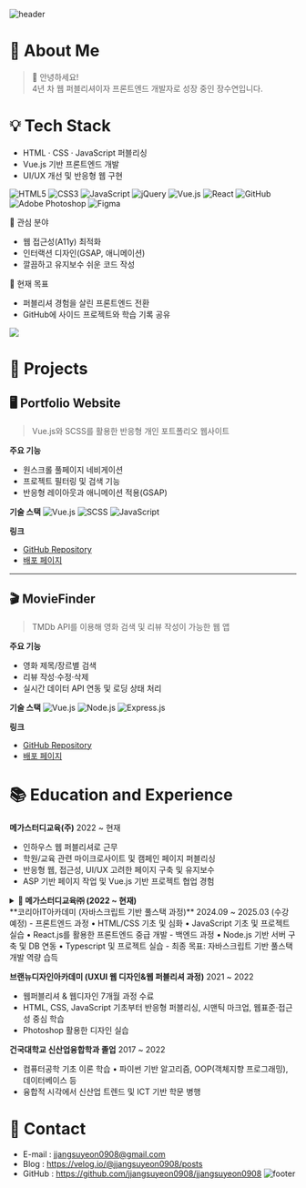 ![header](https://capsule-render.vercel.app/api?type=waving&height=150&section=header%30render&fontColor=e7f216&text=Suyeon's%20Portfolio&animation=twinkling&color=_000000)
# 🧸 About Me
> 👋 안녕하세요!  
4년 차 웹 퍼블리셔이자 프론트엔드 개발자로 성장 중인 장수연입니다.
                   
# 💡 Tech Stack
- HTML · CSS · JavaScript 퍼블리싱  
- Vue.js 기반 프론트엔드 개발  
- UI/UX 개선 및 반응형 웹 구현

![HTML5](https://img.shields.io/badge/html5-%23E34F26.svg?style=for-the-badge&logo=html5&logoColor=white)
![CSS3](https://img.shields.io/badge/css3-%231572B6.svg?style=for-the-badge&logo=css3&logoColor=white)
![JavaScript](https://img.shields.io/badge/javascript-%23323330.svg?style=for-the-badge&logo=javascript&logoColor=%23F7DF1E)
![jQuery](https://img.shields.io/badge/jquery-%230769AD.svg?style=for-the-badge&logo=jquery&logoColor=white)
![Vue.js](https://img.shields.io/badge/vuejs-%2335495e.svg?style=for-the-badge&logo=vuedotjs&logoColor=%234FC08D)
![React](https://img.shields.io/badge/react-%2320232a.svg?style=for-the-badge&logo=react&logoColor=%2361DAFB)
![GitHub](https://img.shields.io/badge/github-%23121011.svg?style=for-the-badge&logo=github&logoColor=white)
![Adobe Photoshop](https://img.shields.io/badge/adobe%20photoshop-%2331A8FF.svg?style=for-the-badge&logo=adobe%20photoshop&logoColor=white)
![Figma](https://img.shields.io/badge/figma-%23F24E1E.svg?style=for-the-badge&logo=figma&logoColor=white)

🌱 관심 분야  
- 웹 접근성(A11y) 최적화  
- 인터랙션 디자인(GSAP, 애니메이션)  
- 깔끔하고 유지보수 쉬운 코드 작성

🎯 현재 목표  
- 퍼블리셔 경험을 살린 프론트엔드 전환  
- GitHub에 사이드 프로젝트와 학습 기록 공유

<div align="left">
  <img src="https://github-readme-stats.vercel.app/api/top-langs/?username=jjangsuyeon0908&hide_progress=true&theme=highcontrast)">
</div>

# 📌 Projects
## 🖥️ Portfolio Website
> Vue.js와 SCSS를 활용한 반응형 개인 포트폴리오 웹사이트

**주요 기능**
- 원스크롤 풀페이지 네비게이션
- 프로젝트 필터링 및 검색 기능
- 반응형 레이아웃과 애니메이션 적용(GSAP)

**기술 스택**
![Vue.js](https://img.shields.io/badge/vuejs-%2335495e.svg?style=for-the-badge&logo=vuedotjs&logoColor=%234FC08D)
![SCSS](https://img.shields.io/badge/scss-%23CC6699.svg?style=for-the-badge&logo=sass&logoColor=white)
![JavaScript](https://img.shields.io/badge/javascript-%23323330.svg?style=for-the-badge&logo=javascript&logoColor=%23F7DF1E)

**링크**
- [GitHub Repository](https://github.com/username/portfolio)
- [배포 페이지](https://your-portfolio-link.com)

---

## 🎬 MovieFinder
> TMDb API를 이용해 영화 검색 및 리뷰 작성이 가능한 웹 앱

**주요 기능**
- 영화 제목/장르별 검색
- 리뷰 작성·수정·삭제
- 실시간 데이터 API 연동 및 로딩 상태 처리

**기술 스택**
![Vue.js](https://img.shields.io/badge/vuejs-%2335495e.svg?style=for-the-badge&logo=vuedotjs&logoColor=%234FC08D)
![Node.js](https://img.shields.io/badge/node.js-%2343853D.svg?style=for-the-badge&logo=node.js&logoColor=white)
![Express.js](https://img.shields.io/badge/express.js-%23404d59.svg?style=for-the-badge&logo=express&logoColor=%2361DAFB)

**링크**
- [GitHub Repository](https://github.com/username/moviefinder)
- [배포 페이지](https://moviefinder-demo.netlify.app)



# 📚 Education and Experience

**메가스터디교육(주)** 2022 ~ 현재
- 인하우스 웹 퍼블리셔로 근무
- 학원/교육 관련 마이크로사이트 및 캠페인 페이지 퍼블리싱
- 반응형 웹, 접근성, UI/UX 고려한 페이지 구축 및 유지보수
- ASP 기반 페이지 작업 및 Vue.js 기반 프로젝트 협업 경험
<details>
<summary><b>📌 메가스터디교육㈜ (2022 ~ 현재)</b></summary>

- 인하우스 웹 퍼블리셔 근무  
- 학원/교육 관련 마이크로사이트 및 캠페인 페이지 퍼블리싱  
- 반응형 웹, 접근성, UI/UX 고려한 페이지 구축 및 유지보수  
- ASP 기반 페이지 작업 및 Vue.js 기반 프로젝트 협업 경험  

</details>
**코리아IT아카데미 (자바스크립트 기반 풀스택 과정)** 2024.09 ~ 2025.03 (수강 예정)
- 프론트엔드 과정
  • HTML/CSS 기초 및 심화
  • JavaScript 기초 및 프로젝트 실습
  • React.js를 활용한 프론트엔드 중급 개발
- 백엔드 과정
  • Node.js 기반 서버 구축 및 DB 연동
  • Typescript 및 프로젝트 실습
- 최종 목표: 자바스크립트 기반 풀스택 개발 역량 습득

**브랜뉴디자인아카데미 (UXUI 웹 디자인&웹 퍼블리셔 과정)** 2021 ~ 2022
- 웹퍼블리셔 & 웹디자인 7개월 과정 수료
- HTML, CSS, JavaScript 기초부터 반응형 퍼블리싱, 시맨틱 마크업, 웹표준·접근성 중심 학습
- Photoshop 활용한 디자인 실습

**건국대학교 신산업융합학과 졸업** 2017 ~ 2022
- 컴퓨터공학 기초 이론 학습
  • 파이썬 기반 알고리즘, OOP(객체지향 프로그래밍), 데이터베이스 등
- 융합적 시각에서 신산업 트렌드 및 ICT 기반 학문 병행



# 📮 Contact
- E-mail : jjangsuyeon0908@gmail.com
- Blog : https://velog.io/@jjangsuyeon0908/posts
- GitHub : https://github.com/jjangsuyeon0908/jjangsuyeon0908
![footer](https://capsule-render.vercel.app/api?type=waving&height=100&section=footer&color=_000000)
